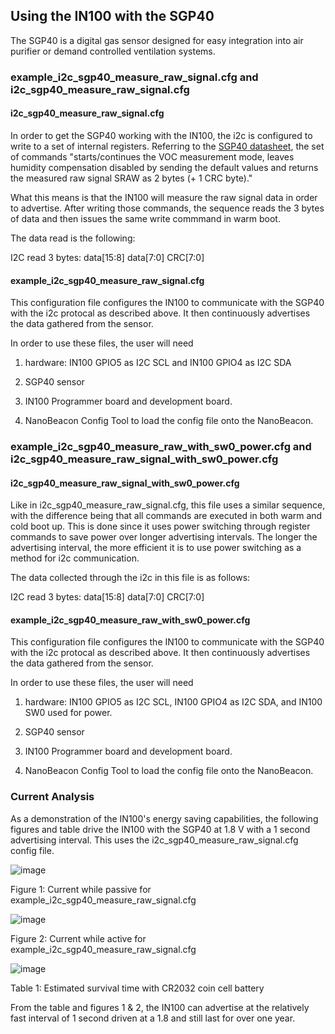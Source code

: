 ## Using the IN100 with the SGP40

The SGP40 is a digital gas sensor designed for easy integration into air purifier 
or demand controlled ventilation systems.

### example_i2c_sgp40_measure_raw_signal.cfg and i2c_sgp40_measure_raw_signal.cfg

#### i2c_sgp40_measure_raw_signal.cfg

In order to get the SGP40 working with the IN100, the i2c is configured to write
to a set of internal registers. Referring to the [SGP40 datasheet](https://docs.rs-online.com/1956/A700000007055193.pdf),
the set of commands "starts/continues the VOC measurement mode, 
leaves humidity compensation disabled by sending the default values 
and returns the measured raw signal SRAW as 2 bytes (+ 1 CRC byte)."

What this means is that the IN100 will measure the raw signal data in order to
advertise. After writing those commands, the sequence reads the 3 bytes of data
and then issues the same write commmand in warm boot.

The data read is the following:

I2C read 3 bytes: data[15:8] data[7:0] CRC[7:0]

#### example_i2c_sgp40_measure_raw_signal.cfg

This configuration file configures the IN100 to communicate with
the SGP40 with the i2c protocal as described above. It then continuously
advertises the data gathered from the sensor.

In order to use these files, the user will need

 1. hardware: IN100 GPIO5 as I2C SCL and IN100 GPIO4 as I2C SDA
    
 2. SGP40 sensor

 3. IN100 Programmer board and development board.

 4. NanoBeacon Config Tool to load the config file onto the NanoBeacon.
 
### example_i2c_sgp40_measure_raw_with_sw0_power.cfg and i2c_sgp40_measure_raw_signal_with_sw0_power.cfg

#### i2c_sgp40_measure_raw_signal_with_sw0_power.cfg

Like in i2c_sgp40_measure_raw_signal.cfg, this file uses a similar sequence,
with the difference being that all commands are executed in both warm and
cold boot up. This is done since it uses power switching through register
commands to save power over longer advertising intervals. The longer the
advertising interval, the more efficient it is to use power switching
as a method for i2c communication.

The data collected through the i2c in this file is as follows:

I2C read 3 bytes: data[15:8] data[7:0] CRC[7:0]

#### example_i2c_sgp40_measure_raw_with_sw0_power.cfg

This configuration file configures the IN100 to communicate with
the SGP40 with the i2c protocal as described above. It then continuously
advertises the data gathered from the sensor.

In order to use these files, the user will need

 1. hardware: IN100 GPIO5 as I2C SCL, IN100 GPIO4 as I2C SDA, and IN100 SW0 used for power. 
    
 2. SGP40 sensor

 3. IN100 Programmer board and development board.

 4. NanoBeacon Config Tool to load the config file onto the NanoBeacon.

### Current Analysis

As a demonstration of the IN100's energy saving capabilities, the following figures and table drive the IN100 with the SGP40 at 1.8 V with a 1 second advertising interval. This uses the i2c_sgp40_measure_raw_signal.cfg config file.

![image](https://user-images.githubusercontent.com/114425682/194930692-fdc622b2-4695-4822-b7aa-01a6d40aedd5.png)

Figure 1: Current while passive for example_i2c_sgp40_measure_raw_signal.cfg

![image](https://user-images.githubusercontent.com/114425682/194930862-0a9184d3-4be6-40d5-b467-169fe34f3378.png)

Figure 2: Current while active for example_i2c_sgp40_measure_raw_signal.cfg

![image](https://user-images.githubusercontent.com/114425682/194934553-2e006a0c-7c37-4cdd-bece-d1587408ff6c.png)

Table 1: Estimated survival time with CR2032 coin cell battery

From the table and figures 1 & 2, the IN100 can advertise at the relatively fast interval of 1 second driven at a 1.8 and still last for over one year.
